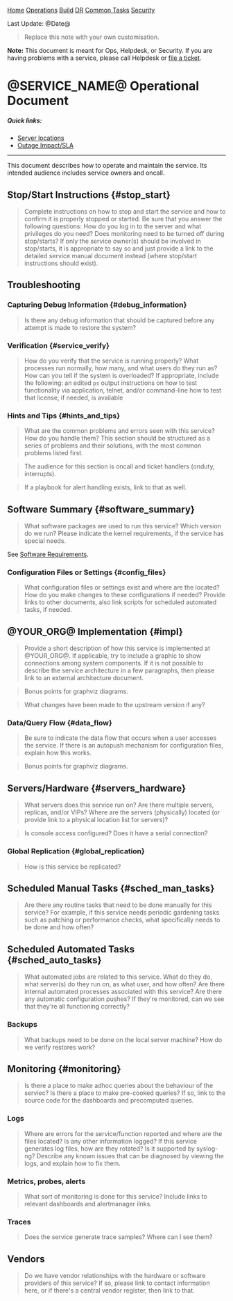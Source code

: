 [Home](index.md) [Operations](operations.md) [Build](build.md) [DR](disaster_recovery.md) [Common Tasks](common_tasks.md) [Security](security.md)

Last Update: @Date@

> Replace this note with your own customisation.

**Note:** This document is meant for Ops, Helpdesk, or Security. If you are
having problems with a service, please call Helpdesk or
[file a ticket](@TICKET_URL@).

@SERVICE_NAME@ Operational Document
=======================================

##### Quick links:

-   [Server locations](operations.md#servers_hardware)
-   [Outage Impact/SLA](index.md#outageimpact)

------------------------------------------------------------------------

This document describes how to operate and maintain the service. Its
intended audience includes service owners and oncall.

Stop/Start Instructions {#stop_start}
-----------------------

> Complete instructions on how to stop and start the service and how to
> confirm it is properly stopped or started. Be sure that you answer the
> following questions: How do you log in to the server and what privileges
> do you need? Does monitoring need to be turned off during stop/starts?
> If only the service owner(s) should be involved in stop/starts, it is
> appropriate to say so and just provide a link to the detailed service
> manual document instead (where stop/start instructions should exist).

Troubleshooting
---------------

### Capturing Debug Information {#debug_information}

> Is there any debug information that should be captured before any
> attempt is made to restore the system?

### Verification {#service_verify}

> How do you verify that the service is running properly? What processes
> run normally, how many, and what users do they run as? How can you tell
> if the system is overloaded? If appropriate, include the following: an
> edited `ps` output instructions on how to test functionality via
> application, telnet, and/or command-line how to test that license, if
> needed, is available

### Hints and Tips {#hints_and_tips}

> What are the common problems and errors seen with this service? How do
> you handle them? This section should be structured as a series of
> problems and their solutions, with the most common problems listed
> first.

> The audience for this section is oncall and ticket handlers (onduty, interrupts).

> If a playbook for alert handling exists, link to that as well.

Software Summary {#software_summary}
----------------

> What software packages are used to run this service? Which version do we
> run? Please indicate the kernel requirements, if the service has special
> needs.

See [Software Requirements](build.md#software_requirements).

### Configuration Files or Settings {#config_files}

> What configuration files or settings exist and where are the located?
> How do you make changes to these configurations if needed? Provide links
> to other documents, also link scripts for scheduled automated tasks, if
> needed.

@YOUR_ORG@ Implementation {#impl}
------------------------

> Provide a short description of how this service is implemented at
> @YOUR_ORG@. If applicable, try to include a graphic to show connections
> among system components. If it is not possible to describe the service
> architecture in a few paragraphs, then please link to an external
> architecture document.

> Bonus points for graphviz diagrams.

> What changes have been made to the upstream version if any?



### Data/Query Flow {#data_flow}

> Be sure to indicate the data flow that occurs when a user accesses the
> service. If there is an autopush mechanism for configuration files,
> explain how this works.

> Bonus points for graphviz diagrams.

Servers/Hardware {#servers_hardware}
----------------

> What servers does this service run on? Are there multiple servers, replicas,
> and/or VIPs? Where are the servers (physically) located (or provide
> link to a physical location list for servers)?

> Is console access configured? Does it have a serial connection?

### Global Replication {#global_replication}

> How is this service be replicated?

Scheduled Manual Tasks {#sched_man_tasks}
----------------------

> Are there any routine tasks that need to be done manually for this
> service? For example, if this service needs periodic gardening
> tasks such as patching or performance checks, what specifically needs to be
> done and how often?

Scheduled Automated Tasks {#sched_auto_tasks}
-------------------------

> What automated jobs are related to this service. What do they do, what
> server(s) do they run on, as what user, and how often? Are there
> internal automated processes associated with this service? Are there any
> automatic configuration pushes?  If they're monitored, can we see that they're all functioning correctly?

### Backups

> What backups need to be done on the local server machine?
> How do we verify restores work?

Monitoring {#monitoring}
-------

> Is there a place to make adhoc queries about the behaviour of the serviec?  Is there a place to make pre-cooked queries?
> If so, link to the source code for the dashboards and precomputed queries.

### Logs

> Where are errors for the service/function reported and where are the
> files located? Is any other information logged? If this service
> generates log files, how are they rotated? Is it supported by syslog-ng?
> Describe any known issues that can be diagnosed by viewing the logs, and
> explain how to fix them.

### Metrics, probes, alerts

> What sort of monitoring is done for this service?
> Include links to relevant dashboards and alertmanager ilnks.

### Traces

> Does the service generate trace samples? Where can I see them?

Vendors
-------

> Do we have vendor relationships with the hardware or software providers of
> this service? If so, please link to contact information here, or if there's a
> central vendor register, then link to that.
